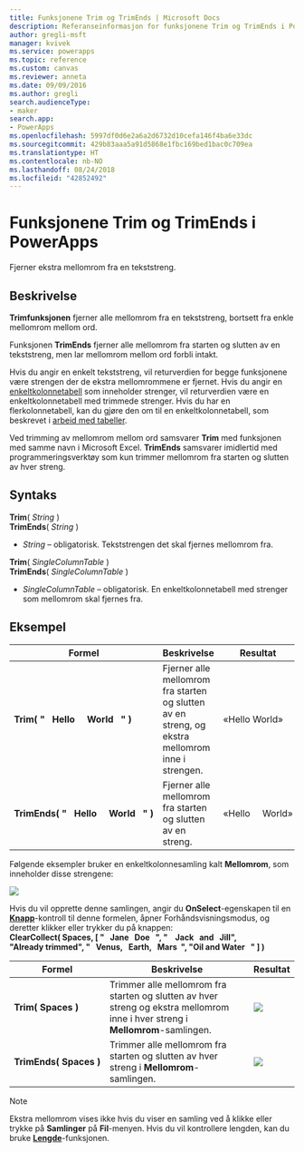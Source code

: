 ```yaml
---
title: Funksjonene Trim og TrimEnds | Microsoft Docs
description: Referanseinformasjon for funksjonene Trim og TrimEnds i PowerApps, inkludert syntaks og eksempel
author: gregli-msft
manager: kvivek
ms.service: powerapps
ms.topic: reference
ms.custom: canvas
ms.reviewer: anneta
ms.date: 09/09/2016
ms.author: gregli
search.audienceType:
- maker
search.app:
- PowerApps
ms.openlocfilehash: 5997df0d6e2a6a2d6732d10cefa146f4ba6e33dc
ms.sourcegitcommit: 429b83aaa5a91d5868e1fbc169bed1bac0c709ea
ms.translationtype: HT
ms.contentlocale: nb-NO
ms.lasthandoff: 08/24/2018
ms.locfileid: "42852492"
---
```

# <a name="trim-and-trimends-functions-in-powerapps"></a>Funksjonene Trim og TrimEnds i PowerApps
Fjerner ekstra mellomrom fra en tekststreng.

## <a name="description"></a>Beskrivelse
**Trimfunksjonen** fjerner alle mellomrom fra en tekststreng, bortsett fra enkle mellomrom mellom ord.  

Funksjonen **TrimEnds** fjerner alle mellomrom fra starten og slutten av en tekststreng, men lar mellomrom mellom ord forbli intakt.

Hvis du angir en enkelt tekststreng, vil returverdien for begge funksjonene være strengen der de ekstra mellomrommene er fjernet. Hvis du angir en [enkeltkolonnetabell](../working-with-tables.md) som inneholder strenger, vil returverdien være en enkeltkolonnetabell med trimmede strenger. Hvis du har en flerkolonnetabell, kan du gjøre den om til en enkeltkolonnetabell, som beskrevet i [arbeid med tabeller](../working-with-tables.md).

Ved trimming av mellomrom mellom ord samsvarer **Trim** med funksjonen med samme navn i Microsoft Excel. **TrimEnds** samsvarer imidlertid med programmeringsverktøy som kun trimmer mellomrom fra starten og slutten av hver streng.

## <a name="syntax"></a>Syntaks
**Trim**( *String* )<br>**TrimEnds**( *String* )

* *String* – obligatorisk. Tekststrengen det skal fjernes mellomrom fra.

**Trim**( *SingleColumnTable* )<br>**TrimEnds**( *SingleColumnTable* )

* *SingleColumnTable* – obligatorisk. En enkeltkolonnetabell med strenger som mellomrom skal fjernes fra.

## <a name="example"></a>Eksempel

| Formel | Beskrivelse | Resultat |
| --- | --- | --- |
| **Trim(&nbsp;"&nbsp;&nbsp;&nbsp;Hello&nbsp;&nbsp;&nbsp;&nbsp;&nbsp;World&nbsp;&nbsp;&nbsp;"&nbsp;)** |Fjerner alle mellomrom fra starten og slutten av en streng, og ekstra mellomrom inne i strengen. |«Hello World» |
| **TrimEnds(&nbsp;"&nbsp;&nbsp;&nbsp;Hello&nbsp;&nbsp;&nbsp;&nbsp;&nbsp;World&nbsp;&nbsp;&nbsp;"&nbsp;)** |Fjerner alle mellomrom fra starten og slutten av en streng. |«Hello&nbsp;&nbsp;&nbsp;&nbsp;&nbsp;World» |

Følgende eksempler bruker en enkeltkolonnesamling kalt **Mellomrom**, som inneholder disse strengene:

![](media/function-trim/input-strings.png)

Hvis du vil opprette denne samlingen, angir du **OnSelect**-egenskapen til en **[Knapp](../controls/control-button.md)**-kontroll til denne formelen, åpner Forhåndsvisningsmodus, og deretter klikker eller trykker du på knappen:
<br>**ClearCollect( Spaces, [ "&nbsp;&nbsp;&nbsp;Jane&nbsp;&nbsp;&nbsp;Doe&nbsp;&nbsp;&nbsp;", "&nbsp;&nbsp;&nbsp;&nbsp;Jack&nbsp;&nbsp;&nbsp;and&nbsp;&nbsp;&nbsp;Jill", "Already&nbsp;trimmed", "&nbsp;&nbsp;&nbsp;Venus,&nbsp;&nbsp;&nbsp;Earth,&nbsp;&nbsp;&nbsp;Mars&nbsp;&nbsp;", "Oil&nbsp;and&nbsp;Water&nbsp;&nbsp;&nbsp;" ] )**

| Formel | Beskrivelse | Resultat |
| --- | --- | --- |
| **Trim(&nbsp;Spaces&nbsp;)** |Trimmer alle mellomrom fra starten og slutten av hver streng og ekstra mellomrom inne i hver streng i **Mellomrom**-samlingen. |<style> img { max-width: none } </style> ![](media/function-trim/output-trim.png) |
| **TrimEnds(&nbsp;Spaces&nbsp;)** |Trimmer alle mellomrom fra starten og slutten av hver streng i **Mellomrom**-samlingen. |<style> img { max-width: none } </style> ![](media/function-trim/output-trimends.png) |

> [!NOTE]
> Ekstra mellomrom vises ikke hvis du viser en samling ved å klikke eller trykke på **Samlinger** på **Fil**-menyen. Hvis du vil kontrollere lengden, kan du bruke **[Lengde](function-len.md)**-funksjonen.

